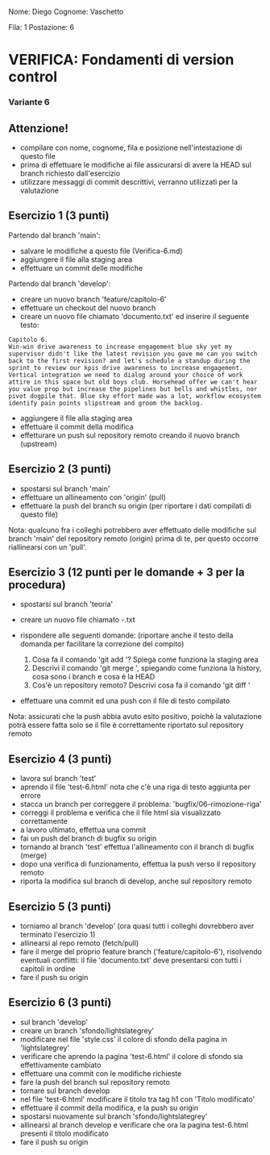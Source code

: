 Nome: Diego
Cognome: Vaschetto 

Fila: 1
Postazione: 6 


# VERIFICA: Fondamenti di version control
### Variante 6

## Attenzione!
- compilare con nome, cognome, fila e posizione nell'intestazione di questo file
- prima di effettuare le modifiche ai file assicurarsi di avere la HEAD sul branch richiesto dall'esercizio
- utilizzare messaggi di commit descrittivi, verranno utilizzati per la valutazione



## Esercizio 1 (3 punti)
Partendo dal branch 'main':
- salvare le modifiche a questo file (Verifica-6.md)
- aggiungere il file alla staging area
- effettuare un commit delle modifiche

Partendo dal branch 'develop':
- creare un nuovo branch 'feature/capitolo-6'
- effettuare un checkout del nuovo branch
- creare un nuovo file chiamato 'documento.txt' ed inserire il seguente testo:

```
Capitolo 6.
Win-win drive awareness to increase engagement blue sky yet my supervisor didn't like the latest revision you gave me can you switch back to the first revision? and let's schedule a standup during the sprint to review our kpis drive awareness to increase engagement. Vertical integration we need to dialog around your choice of work attire in this space but old boys club. Horsehead offer we can't hear you value prop but increase the pipelines but bells and whistles, nor pivot dogpile that. Blue sky effort made was a lot, workflow ecosystem identify pain points slipstream and groom the backlog. 
```

- aggiungere il file alla staging area
- effettuare il commit della modifica
- effetturare un push sul repository remoto creando il nuovo branch (upstream)

## Esercizio 2 (3 punti)
- spostarsi sul branch 'main'
- effettuare un allineamento con 'origin' (pull)
- effettuare la push del branch su origin (per riportare i dati compilati di questo file)

Nota: qualcuno fra i colleghi potrebbero aver effettuato delle modifiche sul branch 'main' del repository remoto (origin) prima di te, per questo occorre riallinearsi con un 'pull'.

## Esercizio 3 (12 punti per le domande + 3 per la procedura)
- spostarsi sul branch 'teoria'
- creare un nuovo file chiamato <nome>-<cognome>.txt
- rispondere alle seguenti domande: (riportare anche il testo della domanda per facilitare la correzione del compito)

    1. Cosa fa il comando 'git add <file>'? Spiega come funziona la staging area
    2. Descrivi il comando 'git merge <branch>', spiegando come funziona la history, cosa sono i branch e cosa è la HEAD
    3. Cos'è un repository remoto? Descrivi cosa fa il comando 'git diff <branch>'

- effettuare una commit ed una push con il file di testo compilato

Nota: assicurati che la push abbia avuto esito positivo, poichè la valutazione potrà essere fatta solo se il file è correttamente riportato sul repository remoto

## Esercizio 4 (3 punti)
- lavora sul branch 'test'
- aprendo il file 'test-6.html' nota che c'è una riga di testo aggiunta per errore
- stacca un branch per correggere il problema: 'bugfix/06-rimozione-riga'
- correggi il problema e verifica che il file html sia visualizzato correttamente
- a lavoro ultimato, effettua una commit
- fai un push del branch di bugfix su origin
- tornando al branch 'test' effettua l'allineamento con il branch di bugfix (merge)
- dopo una verifica di funzionamento, effettua la push verso il repository remoto
- riporta la modifica sul branch di develop, anche sul repository remoto

## Esercizio 5 (3 punti)
- torniamo al branch 'develop' (ora quasi tutti i colleghi dovrebbero aver terminato l'esercizio 1)
- allinearsi al repo remoto (fetch/pull)
- fare il merge del proprio feature branch ('feature/capitolo-6'), risolvendo eventuali conflitti: il file 'documento.txt' deve presentarsi con tutti i capitoli in ordine
- fare il push su origin

## Esercizio 6 (3 punti)
- sul branch 'develop'
- creare un branch 'sfondo/lightslategrey'
- modificare nel file 'style.css' il colore di sfondo della pagina in 'lightslategrey'
- verificare che aprendo la pagina 'test-6.html' il colore di sfondo sia effettivamente cambiato
- effettuare una commit con le modifiche richieste
- fare la push del branch sul repository remoto
- tornare sul branch develop
- nel file 'test-6.html' modificare il titolo tra tag h1 con 'Titolo modificato'
- effettuare il commit della modifica, e la push su origin
- spostarsi nuovamente sul branch 'sfondo/lightslategrey'
- allinearsi al branch develop e verificare che ora la pagina test-6.html presenti il titolo modificato
- fare il push su origin

